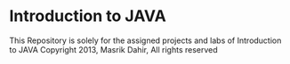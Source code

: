 # Introduction to JAVA
This Repository is solely for the assigned projects and labs of Introduction to JAVA
Copyright 2013, Masrik Dahir, All rights reserved
